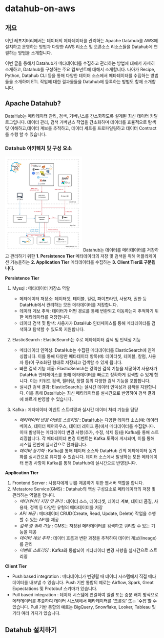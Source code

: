 # datahub-on-aws

## 개요

이번 레포지터리에서는 데이터의 메타데이터를 관리하는 Apache Datahub를 AWS에 설치하고 운영하는 방법과 다양한 AWS 리소스 및 오픈소스 리소스들을 Datahub에 연결하는 방법을 소개합니다. 

이번 글을 통해서 Datahub가 메타데이터를 수집하고 관리하는 방법에 대해서 자세히 소개하고, Datahub를 구성하는 주요 컴포넌트에 대해서 소개합니다. 나아가 Recipe, Python, Datahub CLI 등을 통해 다양한 데이터 소스에서 메타데이터를 수집하는 방법들을 소개하며 ETL 작업에 대한 결과물들을 Datahub에 등록하는 방법도 함께 소개합니다.

## Apache Datahub?
DataHub는 메타데이터 관리, 검색, 거버넌스를 간소화하도록 설계된 최신 데이터 카탈로그입니다. 데이터 관리, 검색 거버넌스 작업을 간소화하며 데이터를 효율적으로 탐색 및 이해하고,데이터 계보를 추적하고, 데이터 세트를 프로파일링하고 데이터 Contract를 수행 할 수 있습니다.

### Datahub 아키텍처 및 구성 요소
<img src="/pic/Pic1.png" width="50%" height="50%"></img>
Datahub는 데이터를 메타데이터를 저장하고 관리하기 위한 **1. Persistence Tier** 메타데이터의 저장 및 검색을 위해 어플리케이션 기능을하는 **2. Application Tier** 메타데이터를 수집하는 **3. Client Tier로 구분됩니다.**

**Persistence Tier**  
1. Mysql : 메타데이터 저장소 역할
    - 메타데이터 저장소: 데이터셋, 테이블, 컬럼, 파이프라인, 사용자, 권한 등 DataHub에서 관리하는 모든 메타데이터를 저장합니다.
    - 데이터 계보 추적: 데이터가 어떤 경로를 통해 변환되고 이동하는지 추적하기 위한 메타데이터를 저장합니다.
    - 데이터 검색 및 탐색: 사용자가 DataHub 인터페이스를 통해 메타데이터를 검색하고 탐색할 수 있도록 지원합니다.

2. ElasticSearch : ElasticSearch는 주로 메타데이터 검색 및 인덱싱 기능
    - 메타데이터 인덱싱: DataHub는 수집된 메타데이터를 ElasticSearch에 인덱싱합니다. 이를 통해 다양한 메타데이터 항목(예: 데이터셋, 테이블, 칼럼, 사용자 등)이 구조화된 형태로 저장되고 검색할 수 있게 됩니다.
    - 빠른 검색 기능 제공: ElasticSearch는 강력한 검색 기능을 제공하여 사용자가 DataHub 인터페이스를 통해 메타데이터를 빠르고 정확하게 검색할 수 있게 합니다. 이는 키워드 검색, 필터링, 정렬 등의 다양한 검색 기능을 포함합니다.
    - 실시간 검색 결과: ElasticSearch는 실시간 데이터 인덱싱과 검색을 지원합니다. 이를 통해 DataHub는 최신 메타데이터를 실시간으로 반영하여 검색 결과에 빠르게 반영할 수 있습니다.

3. Kafka : 메타데이터 이벤트 스트리밍과 실시간 데이터 처리 기능을 담당
    - *메타데이터 변경 이벤트 스트리밍* : DataHub는 다양한 데이터 소스(예: 데이터베이스, 데이터 웨어하우스, 데이터 레이크 등)에서 메타데이터를 수집합니다. 이때 발생하는 메타데이터 변경 사항(추가, 수정, 삭제 등)을 Kafka를 통해 스트리밍합니다.
    각 메타데이터 변경 이벤트는 Kafka 토픽에 게시되며, 이를 통해 시스템 전반에 실시간으로 전파됩니다.
    - *데이터 동기화* : Kafka를 통해 데이터 소스와 DataHub 간의 메타데이터 동기화를 실시간으로 유지할 수 있습니다. 데이터 소스에서 발생하는 모든 메타데이터 변경 사항이 Kafka를 통해 DataHub에 실시간으로 반영됩니다.

**Application Tier**
1. Frontend Server : 사용자에게 UI를 제공하기 위한 웹서버 역할을 합니다.
2. Metastore Service(GMS) : Datahub의 핵심 구성요소로 메타데이터의 저장 및 관리하는 역할을 합니다.
    - *메타데이터 저장 및 관리* : 데이터 소스, 데이터셋, 데이터 계보, 데이터 품질, 사용자, 정책 등 다양한 유형의 메타데이터를 저장
    - *API 제공* : 메타데이터 CRUD(Create, Read, Update, Delete) 작업을 수행할 수 있는 API를 제공
    - *검색 및 쿼리 기능* : GMS는 저장된 메타데이터를 검색하고 쿼리할 수 있는 기능을 제공
    - *데이터 계보 추적* : 데이터 흐름과 변환 과정을 추적하여 데이터 계보(lineage)를 관리
    - *이벤트 스트리밍* : Kafka와 통합되어 메타데이터 변경 사항을 실시간으로 스트리밍

**Client Tier**  
- Push based integration : 메타데이터가 변경될 때 데이터 시스템에서 직접 메타데이터를 내보낼 수 있습니다. Push 기반 통합의 예로는 Airflow, Spark, Great Expectations 및 Protobuf 스키마가 있습니다.
- Pull based integration : 데이터 시스템에 연결하여 일괄 또는 증분 배치 방식으로 메타데이터를 추출하여 데이터 시스템에서 메타데이터를 '크롤링' 또는 '수집'할 수 있습니다. Pull 기반 통합의 예로는 BigQuery, Snowflake, Looker, Tableau 및 기타 여러 가지가 있습니다.

## Datahub 설치하기